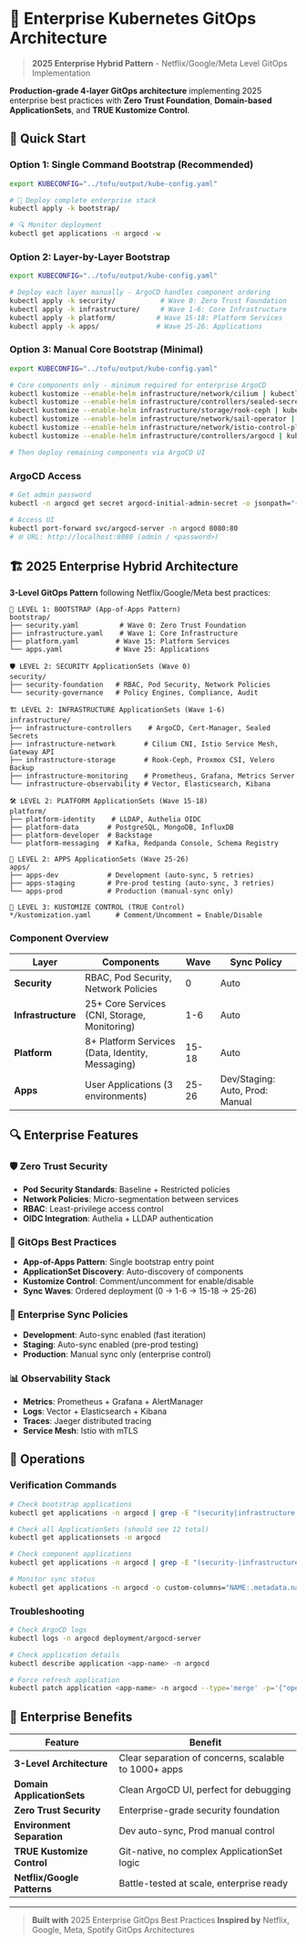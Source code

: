 # 🚀 Enterprise Kubernetes GitOps Architecture

> **2025 Enterprise Hybrid Pattern** - Netflix/Google/Meta Level GitOps Implementation

**Production-grade 4-layer GitOps architecture** implementing 2025 enterprise best practices with **Zero Trust Foundation**, **Domain-based ApplicationSets**, and **TRUE Kustomize Control**.

## 🎯 Quick Start

### Option 1: Single Command Bootstrap (Recommended)

```bash
export KUBECONFIG="../tofu/output/kube-config.yaml"

# 🚀 Deploy complete enterprise stack
kubectl apply -k bootstrap/

# 🔍 Monitor deployment
kubectl get applications -n argocd -w
```

### Option 2: Layer-by-Layer Bootstrap

```bash
export KUBECONFIG="../tofu/output/kube-config.yaml"

# Deploy each layer manually - ArgoCD handles component ordering
kubectl apply -k security/           # Wave 0: Zero Trust Foundation
kubectl apply -k infrastructure/     # Wave 1-6: Core Infrastructure
kubectl apply -k platform/          # Wave 15-18: Platform Services
kubectl apply -k apps/              # Wave 25-26: Applications
```

### Option 3: Manual Core Bootstrap (Minimal)

```bash
export KUBECONFIG="../tofu/output/kube-config.yaml"

# Core components only - minimum required for enterprise ArgoCD
kubectl kustomize --enable-helm infrastructure/network/cilium | kubectl apply -f -
kubectl kustomize --enable-helm infrastructure/controllers/sealed-secrets | kubectl apply -f -
kubectl kustomize --enable-helm infrastructure/storage/rook-ceph | kubectl apply -f -
kubectl kustomize --enable-helm infrastructure/network/sail-operator | kubectl apply -f -
kubectl kustomize --enable-helm infrastructure/network/istio-control-plane | kubectl apply -f -
kubectl kustomize --enable-helm infrastructure/controllers/argocd | kubectl apply -f -

# Then deploy remaining components via ArgoCD UI
```

### ArgoCD Access

```bash
# Get admin password
kubectl -n argocd get secret argocd-initial-admin-secret -o jsonpath="{.data.password}" | base64 -d

# Access UI
kubectl port-forward svc/argocd-server -n argocd 8080:80
# 🌐 URL: http://localhost:8080 (admin / <password>)
```


## 🏗️ 2025 Enterprise Hybrid Architecture

**3-Level GitOps Pattern** following Netflix/Google/Meta best practices:

```
🚀 LEVEL 1: BOOTSTRAP (App-of-Apps Pattern)
bootstrap/
├── security.yaml          # Wave 0: Zero Trust Foundation
├── infrastructure.yaml    # Wave 1: Core Infrastructure
├── platform.yaml         # Wave 15: Platform Services
└── apps.yaml             # Wave 25: Applications

🛡️ LEVEL 2: SECURITY ApplicationSets (Wave 0)
security/
├── security-foundation   # RBAC, Pod Security, Network Policies
└── security-governance   # Policy Engines, Compliance, Audit

🏗️ LEVEL 2: INFRASTRUCTURE ApplicationSets (Wave 1-6)
infrastructure/
├── infrastructure-controllers    # ArgoCD, Cert-Manager, Sealed Secrets
├── infrastructure-network       # Cilium CNI, Istio Service Mesh, Gateway API
├── infrastructure-storage       # Rook-Ceph, Proxmox CSI, Velero Backup
├── infrastructure-monitoring    # Prometheus, Grafana, Metrics Server
└── infrastructure-observability # Vector, Elasticsearch, Kibana

🛠️ LEVEL 2: PLATFORM ApplicationSets (Wave 15-18)
platform/
├── platform-identity    # LLDAP, Authelia OIDC
├── platform-data       # PostgreSQL, MongoDB, InfluxDB
├── platform-developer  # Backstage
└── platform-messaging  # Kafka, Redpanda Console, Schema Registry

📱 LEVEL 2: APPS ApplicationSets (Wave 25-26)
apps/
├── apps-dev            # Development (auto-sync, 5 retries)
├── apps-staging        # Pre-prod testing (auto-sync, 3 retries)
└── apps-prod           # Production (manual-sync only)

🎯 LEVEL 3: KUSTOMIZE CONTROL (TRUE Control)
*/kustomization.yaml      # Comment/Uncomment = Enable/Disable
```

### Component Overview

| Layer | Components | Wave | Sync Policy |
|-------|------------|------|-------------|
| **Security** | RBAC, Pod Security, Network Policies | 0 | Auto |
| **Infrastructure** | 25+ Core Services (CNI, Storage, Monitoring) | 1-6 | Auto |
| **Platform** | 8+ Platform Services (Data, Identity, Messaging) | 15-18 | Auto |
| **Apps** | User Applications (3 environments) | 25-26 | Dev/Staging: Auto, Prod: Manual |

## 🔍 Enterprise Features

### 🛡️ Zero Trust Security
- **Pod Security Standards**: Baseline + Restricted policies
- **Network Policies**: Micro-segmentation between services
- **RBAC**: Least-privilege access control
- **OIDC Integration**: Authelia + LLDAP authentication

### 🚀 GitOps Best Practices
- **App-of-Apps Pattern**: Single bootstrap entry point
- **ApplicationSet Discovery**: Auto-discovery of components
- **Kustomize Control**: Comment/uncomment for enable/disable
- **Sync Waves**: Ordered deployment (0 → 1-6 → 15-18 → 25-26)

### 🏢 Enterprise Sync Policies
- **Development**: Auto-sync enabled (fast iteration)
- **Staging**: Auto-sync enabled (pre-prod testing)
- **Production**: Manual sync only (enterprise control)

### 📊 Observability Stack
- **Metrics**: Prometheus + Grafana + AlertManager
- **Logs**: Vector + Elasticsearch + Kibana
- **Traces**: Jaeger distributed tracing
- **Service Mesh**: Istio with mTLS

## 🔧 Operations

### Verification Commands
```bash
# Check bootstrap applications
kubectl get applications -n argocd | grep -E "(security|infrastructure|platform|apps)$"

# Check all ApplicationSets (should see 12 total)
kubectl get applicationsets -n argocd

# Check component applications
kubectl get applications -n argocd | grep -E "(security-|infrastructure-|platform-|apps-)"

# Monitor sync status
kubectl get applications -n argocd -o custom-columns="NAME:.metadata.name,SYNC:.status.sync.status,HEALTH:.status.health.status"
```

### Troubleshooting
```bash
# Check ArgoCD logs
kubectl logs -n argocd deployment/argocd-server

# Check application details
kubectl describe application <app-name> -n argocd

# Force refresh application
kubectl patch application <app-name> -n argocd --type='merge' -p='{"operation":{"initiatedBy":{"username":"admin"},"sync":{"revision":"HEAD"}}}'
```

## 🎯 Enterprise Benefits

| Feature | Benefit |
|---------|---------|
| **3-Level Architecture** | Clear separation of concerns, scalable to 1000+ apps |
| **Domain ApplicationSets** | Clean ArgoCD UI, perfect for debugging |
| **Zero Trust Security** | Enterprise-grade security foundation |
| **Environment Separation** | Dev auto-sync, Prod manual control |
| **TRUE Kustomize Control** | Git-native, no complex ApplicationSet logic |
| **Netflix/Google Patterns** | Battle-tested at scale, enterprise ready |

---

> **Built with** 2025 Enterprise GitOps Best Practices
> **Inspired by** Netflix, Google, Meta, Spotify GitOps Architectures